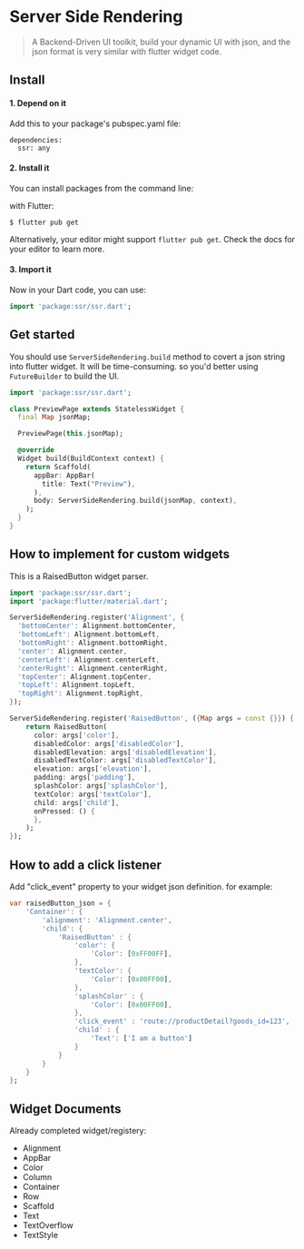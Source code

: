 # Server Side Rendering
>A Backend-Driven UI toolkit, build your dynamic UI with json, and the json format is very similar with flutter widget code.
  
  
## Install
#### 1. Depend on it
Add this to your package's pubspec.yaml file:
```
dependencies:
  ssr: any
```
  
#### 2. Install it
You can install packages from the command line:
  
with Flutter:
```
$ flutter pub get
```
  
Alternatively, your editor might support `flutter pub get`. Check the docs for your editor to learn more.
  
#### 3. Import it
Now in your Dart code, you can use:
```dart
import 'package:ssr/ssr.dart';
```
  
## Get started
You should use `ServerSideRendering.build` method to covert a json string into flutter widget. It will be time-consuming. so you'd better using `FutureBuilder` to build the UI.
  
```dart
import 'package:ssr/ssr.dart';

class PreviewPage extends StatelessWidget {
  final Map jsonMap;

  PreviewPage(this.jsonMap);

  @override
  Widget build(BuildContext context) {
    return Scaffold(
      appBar: AppBar(
        title: Text("Preview"),
      ),
      body: ServerSideRendering.build(jsonMap, context),
    );
  }
}
```
  

## How to implement for custom widgets
This is a RaisedButton widget parser.
```dart
import 'package:ssr/ssr.dart';
import 'package:flutter/material.dart';

ServerSideRendering.register('Alignment', {
  'bottomCenter': Alignment.bottomCenter,
  'bottomLeft': Alignment.bottomLeft,
  'bottomRight': Alignment.bottomRight,
  'center': Alignment.center,
  'centerLeft': Alignment.centerLeft,
  'centerRight': Alignment.centerRight,
  'topCenter': Alignment.topCenter,
  'topLeft': Alignment.topLeft,
  'topRight': Alignment.topRight,
});

ServerSideRendering.register('RaisedButton', ({Map args = const {}}) {
    return RaisedButton(
      color: args['color'],
      disabledColor: args['disabledColor'],
      disabledElevation: args['disabledElevation'],
      disabledTextColor: args['disabledTextColor'],
      elevation: args['elevation'],
      padding: args['padding'],
      splashColor: args['splashColor'],
      textColor: args['textColor'],
      child: args['child'],
      onPressed: () {
      },
    );
});
```
  
## How to add a click listener
Add "click_event" property to your widget json definition. for example:
```dart
var raisedButton_json = {
    'Container': {
        'alignment': 'Alignment.center',
        'child': {
            'RaisedButton' : {
                'color': {
                    'Color': [0xFF00FF],
                },
                'textColor': {
                    'Color': [0x00FF00],
                },
                'splashColor' : {
                    'Color': [0x00FF00],
                },
                'click_event' : 'route://productDetail?goods_id=123',
                'child' : {
                    'Text': ['I am a button']
                }
            }
        }
    }
};
```
  

## Widget Documents
Already completed widget/registery:
* Alignment
* AppBar
* Color
* Column
* Container
* Row
* Scaffold
* Text
* TextOverflow
* TextStyle